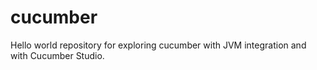 # cucumber
Hello world repository for exploring cucumber with JVM integration and with Cucumber Studio.
